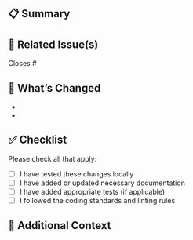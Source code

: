 ## 📋 Summary

<!-- Write a short summary of the changes introduced by this PR -->

## 🔗 Related Issue(s)

<!-- List related issues (if any), e.g. closes #123 -->
Closes #

## 🧪 What’s Changed

<!-- Describe the key technical changes made -->
- 
- 

## ✅ Checklist

Please check all that apply:

- [ ] I have tested these changes locally
- [ ] I have added or updated necessary documentation
- [ ] I have added appropriate tests (if applicable)
- [ ] I followed the coding standards and linting rules

## 📝 Additional Context

<!-- Add any other context, details, or technical info reviewers should know -->


